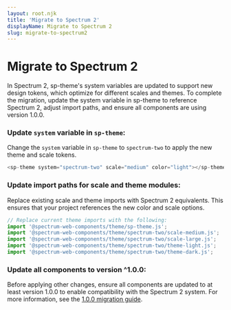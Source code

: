 ```yaml
---
layout: root.njk
title: 'Migrate to Spectrum 2'
displayName: Migrate to Spectrum 2
slug: migrate-to-spectrum2
---
```


# Migrate to Spectrum 2

In Spectrum 2, sp-theme's system variables are updated to support new design tokens, which optimize for different scales and themes. To complete the migration, update the system variable in sp-theme to reference Spectrum 2, adjust import paths, and ensure all components are using version 1.0.0.

### Update `system` variable in `sp-theme`:

Change the `system` variable in `sp-theme` to `spectrum-two` to apply the new theme and scale tokens.

```js
<sp-theme system="spectrum-two" scale="medium" color="light"></sp-theme>
```

### Update import paths for scale and theme modules:

Replace existing scale and theme imports with Spectrum 2 equivalents. This ensures that your project references the new color and scale options.

```js
// Replace current theme imports with the following:
import '@spectrum-web-components/theme/sp-theme.js';
import '@spectrum-web-components/theme/spectrum-two/scale-medium.js';
import '@spectrum-web-components/theme/spectrum-two/scale-large.js';
import '@spectrum-web-components/theme/spectrum-two/theme-light.js';
import '@spectrum-web-components/theme/spectrum-two/theme-dark.js';
```

### Update all components to version ^1.0.0:

Before applying other changes, ensure all components are updated to at least version 1.0.0 to enable compatibility with the Spectrum 2 system. For more information, see the [1.0.0 migration guide](</migrations/2024-10-31%20(1.0.0)/>).
